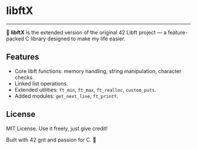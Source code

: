 # libftX

---

🚀 **libftX** is the extended version of the original 42 Libft project — a feature-packed C library designed to make my life easier.


## Features

- Core libft functions: memory handling, string manipulation, character checks.
- Linked list operations.
- Extended utilities: `ft_min`, `ft_max`, `ft_realloc`, `custom_puts`.
- Added modules: `get_next_line`, `ft_printf`.

## License

MIT License. Use it freely, just give credit!

Built with 42 grit and passion for C. 🚀

